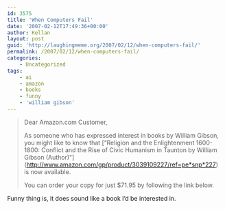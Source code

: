 ```yaml
---
id: 3575
title: 'When Computers Fail'
date: '2007-02-12T17:49:36+00:00'
author: Kellan
layout: post
guid: 'http://laughingmeme.org/2007/02/12/when-computers-fail/'
permalink: /2007/02/12/when-computers-fail/
categories:
    - Uncategorized
tags:
    - ai
    - amazon
    - books
    - funny
    - 'william gibson'
---
```


> Dear Amazon.com Customer,
> 
> As someone who has expressed interest in books by William Gibson, you might like to know that \[“Religion and the Enlightenment 1600-1800: Conflict and the Rise of Civic Humanism in Taunton by William Gibson (Author)”\](http://www.amazon.com/gp/product/3039109227/ref=pe*snp*227) is now available.
> 
> You can order your copy for just $71.95 by following the link below.

Funny thing is, it does sound like a book I’d be interested in.